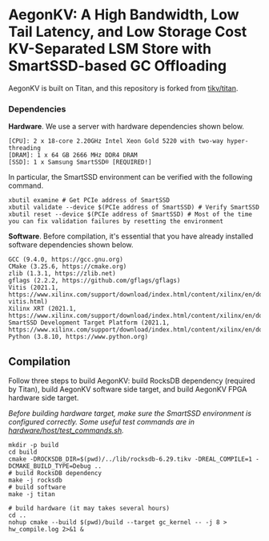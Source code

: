 # AegonKV: A High Bandwidth, Low Tail Latency, and Low Storage Cost KV-Separated LSM Store with SmartSSD-based GC Offloading
AegonKV is built on Titan, and this repository is forked from [tikv/titan](https://github.com/tikv/titan.git).
### Dependencies
**Hardware**. We use a server with hardware dependencies shown below.
```
[CPU]: 2 x 18-core 2.20GHz Intel Xeon Gold 5220 with two-way hyper-threading
[DRAM]: 1 x 64 GB 2666 MHz DDR4 DRAM
[SSD]: 1 x Samsung SmartSSD® [REQUIRED!]
```
In particular, the SmartSSD environment can be verified with the following command.
```shell
xbutil examine # Get PCIe address of SmartSSD
xbutil validate --device $(PCIe address of SmartSSD) # Verify SmartSSD
xbutil reset --device $(PCIe address of SmartSSD) # Most of the time you can fix validation failures by resetting the environment
```

**Software**. Before compilation, it's essential that you have already installed software dependencies shown below.
```
GCC (9.4.0, https://gcc.gnu.org)
CMake (3.25.6, https://cmake.org)
zlib (1.3.1, https://zlib.net)
gflags (2.2.2, https://github.com/gflags/gflags)
Vitis (2021.1, https://www.xilinx.com/support/download/index.html/content/xilinx/en/downloadNav/vitis/archive-vitis.html)
Xilinx XRT (2021.1, https://www.xilinx.com/support/download/index.html/content/xilinx/en/downloadNav/alveo/smartssd.html)
SmartSSD Development Target Platform (2021.1, https://www.xilinx.com/support/download/index.html/content/xilinx/en/downloadNav/alveo/smartssd.html)
Python (3.8.10, https://www.python.org)
```
## Compilation

Follow three steps to build AegonKV: build RocksDB dependency (required by Titan), build AegonKV software side target, and build AegonKV FPGA hardware side target.

*Before building hardware target, make sure the SmartSSD environment is configured correctly. Some useful test commands are in [hardware/host/test_commands.sh](./hardware/host/test_commands.sh).*

```shell
mkdir -p build
cd build
cmake -DROCKSDB_DIR=$(pwd)/../lib/rocksdb-6.29.tikv -DREAL_COMPILE=1 -DCMAKE_BUILD_TYPE=Debug ..
# build RocksDB dependency
make -j rocksdb
# build software
make -j titan

# build hardware (it may takes several hours)
cd ..
nohup cmake --build $(pwd)/build --target gc_kernel -- -j 8 > hw_compile.log 2>&1 &
```
